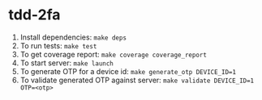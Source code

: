 # tdd-2fa

1. Install dependencies: `make deps`
2. To run tests: `make test`
3. To get coverage report: `make coverage coverage_report`
4. To start server: `make launch`
5. To generate OTP for a device id: `make generate_otp DEVICE_ID=1`
6. To validate generated OTP against server: `make validate DEVICE_ID=1 OTP=<otp>`